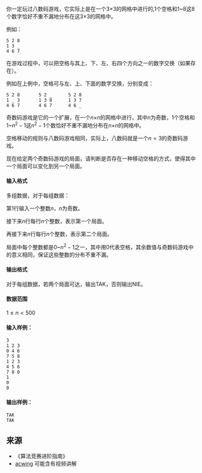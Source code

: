 你一定玩过八数码游戏，它实际上是在一个3×3的网格中进行的,1个空格和1~8这8个数字恰好不重不漏地分布在这3×3的网格中。

例如：

```
5 2 8
1 3 _
4 6 7
```

在游戏过程中，可以把空格与其上、下、左、右四个方向之一的数字交换（如果存在）。

例如在上例中，空格可与左、上、下面的数字交换，分别变成：

```
5 2 8       5 2 _      5 2 8
1 _ 3       1 3 8      1 3 7
4 6 7       4 6 7      4 6 _
```

奇数码游戏是它的一个扩展，在一个$n$×$n$的网格中进行，其中$n$为奇数，1个空格和1~$n^2-1$这$n^2-1$个数恰好不重不漏地分布在$n$×$n$的网格中。

空格移动的规则与八数码游戏相同，实际上，八数码就是一个$n=3$的奇数码游戏。

现在给定两个奇数码游戏的局面，请判断是否存在一种移动空格的方式，使得其中一个局面可以变化到另一个局面。

#### 输入格式

多组数据，对于每组数据：

第1行输入一个整数$n$，$n$为奇数。

接下来$n$行每行$n$个整数，表示第一个局面。

再接下来$n$行每行$n$个整数，表示第二个局面。

局面中每个整数都是$0$~$n^2-1$之一，其中用$0$代表空格，其余数值与奇数码游戏中的意义相同，保证这些整数的分布不重不漏。

#### 输出格式

对于每组数据，若两个局面可达，输出TAK，否则输出NIE。

#### 数据范围

$1 \le n < 500$

#### 输入样例：

```
3
1 2 3
0 4 6
7 5 8
1 2 3
4 5 6
7 8 0
1
0
0
```

#### 输出样例：

```
TAK
TAK
```

## 来源 
- 《算法竞赛进阶指南》
- [acwing](https://www.acwing.com/problem/content/110/) 可能含有视频讲解